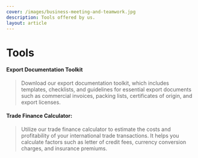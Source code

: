 ```yaml
---
cover: /images/business-meeting-and-teamwork.jpg
description: Tools offered by us.
layout: article
---
```


# Tools

#### Export Documentation Toolkit
> Download our export documentation toolkit, which includes templates, checklists, and guidelines for essential export documents such as commercial invoices, packing lists, certificates of origin, and export licenses.

#### Trade Finance Calculator:
> Utilize our trade finance calculator to estimate the costs and profitability of your international trade transactions. It helps you calculate factors such as letter of credit fees, currency conversion charges, and insurance premiums.